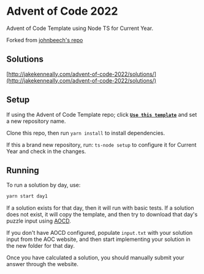 # Advent of Code 2022

Advent of Code Template using Node TS for Current Year.

Forked from [johnbeech's repo](https://github.com/johnbeech/advent-of-code-nodejs-template)

## Solutions

[http://jakekenneally.com/advent-of-code-2022/solutions/](http://jakekenneally.com/advent-of-code-2022/solutions/)

## Setup

If using the Advent of Code Template repo; click [**`Use this template`**](https://github.com/MJGTwo/advent-of-code-nodets-template/generate) and set a new repository name.

Clone this repo, then run `yarn install` to install dependencies.

If this a brand new repository, run: `ts-node setup` to configure it for Current Year and check in the changes.

## Running

To run a solution by day, use:

```bash
yarn start day1
```

If a solution exists for that day, then it will run with basic tests. If a solution does not exist, it will copy the template, and then try to download that day's puzzle input using [AOCD](https://github.com/wimglenn/advent-of-code-data).

If you don't have AOCD configured, populate `input.txt` with your solution input from the AOC website, and then start implementing your solution in the new folder for that day.

Once you have calculated a solution, you should manually submit your answer through the website.
